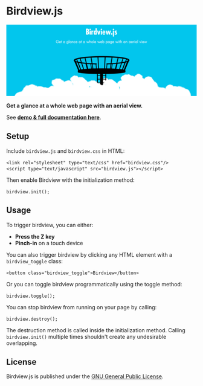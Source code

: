 # Birdview.js

![Screenshot](birdview_banner.png)

**Get a glance at a whole web page with an aerial view.**

See [**demo & full documentation here**](https://www.achrafkassioui.com/birdview/).

## Setup

Include `birdview.js` and `birdview.css` in HTML:

```
<link rel="stylesheet" type="text/css" href="birdview.css"/>
<script type="text/javascript" src="birdview.js"></script>
```

Then enable Birdview with the initialization method:

```
birdview.init();
```

## Usage

To trigger birdview, you can either:

- **Press the Z key**
- **Pinch-in** on a touch device

You can also trigger birdview by clicking any HTML element with a `birdview_toggle` class:

```
<button class="birdview_toggle">Birdview</button>
```

Or you can toggle birdview programmatically using the toggle method:

```
birdview.toggle();
```

You can stop birdview from running on your page by calling:

```
birdview.destroy();
```

The destruction method is called inside the initialization method. Calling `birdview.init()` multiple times shouldn't create any undesirable overlapping.

## License

Birdview.js is published under the [GNU General Public License](https://www.gnu.org/licenses/gpl-3.0.en.html).
